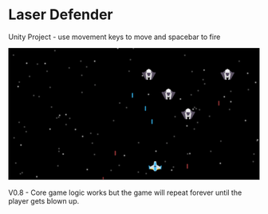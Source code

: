 # Laser Defender

Unity Project - use movement keys to move and spacebar to fire

<img src="https://github.com/IanB14/Laser-Defender/blob/master/screenshot.png">

V0.8 - Core game logic works but the game will repeat forever until the player gets blown up.
